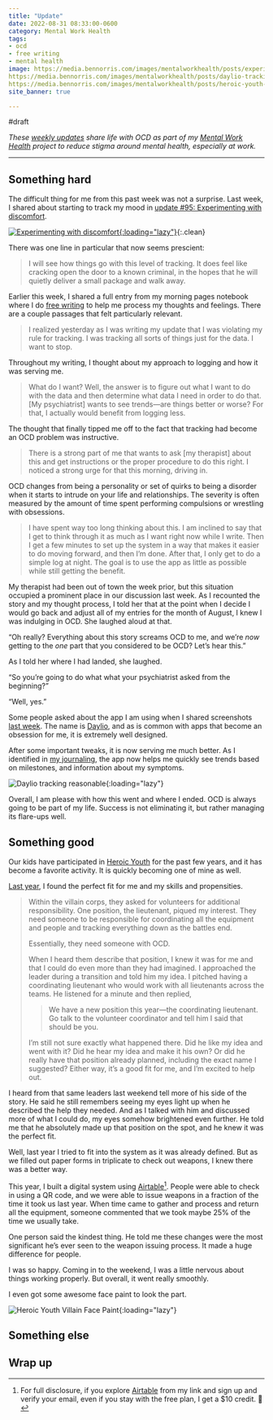 ```yaml
---
title: "Update"
date: 2022-08-31 08:33:00-0600
category: Mental Work Health
tags:
- ocd
- free writing
- mental health
image: https://media.bennorris.com/images/mentalworkhealth/posts/experimenting-with-discomfort.jpg
https://media.bennorris.com/images/mentalworkhealth/posts/daylio-tracking-reasonable.png
https://media.bennorris.com/images/mentalworkhealth/posts/heroic-youth-villain-face-paint.jpeg
site_banner: true

---
```


#draft



_These [weekly updates](https://bennorris.com/tags/weekly-update/) share life with OCD as part of my [Mental Work Health](https://bennorris.com/mental-work-health) project to reduce stigma around mental health, especially at work._

***

## Something hard

The difficult thing for me from this past week was not a surprise. Last week, I shared about starting to track my mood in [update #95: Experimenting with discomfort](https://bennorris.com/2022/08/26/experimenting-with-discomfort).

[![Experimenting with discomfort](https://media.bennorris.com/images/mentalworkhealth/posts/experimenting-with-discomfort.jpg){:loading="lazy"}](https://bennorris.com/2022/08/26/experimenting-with-discomfort){:.clean}

There was one line in particular that now seems prescient:

> I will see how things go with this level of tracking. It does feel like cracking open the door to a known criminal, in the hopes that he will quietly deliver a small package and walk away.

Earlier this week, I shared a full entry from my morning pages notebook where I do [free writing](https://bennorris.com/tags/free-writing/) to help me process my thoughts and feelings. There are a couple passages that felt particularly relevant.

> I realized yesterday as I was writing my update that I was violating my rule for tracking. I was tracking all sorts of things just for the data. I want to stop.

Throughout my writing, I thought about my approach to logging and how it was serving me.

> What do I want? Well, the answer is to figure out what I want to do with the data and then determine what data I need in order to do that. [My psychiatrist] wants to see trends—are things better or worse? For that, I actually would benefit from logging less.

The thought that finally tipped me off to the fact that tracking had become an OCD problem was instructive.

> There is a strong part of me that wants to ask [my therapist] about this and get instructions or the proper procedure to do this right. I noticed a strong urge for that this morning, driving in.

OCD changes from being a personality or set of quirks to being a disorder when it starts to intrude on your life and relationships. The severity is often measured by the amount of time spent performing compulsions or wrestling with obsessions.

> I have spent way too long thinking about this. I am inclined to say that I get to think through it as much as I want right now while I write. Then I get a few minutes to set up the system in a way that makes it easier to do moving forward, and then I’m done. After that, I only get to do a simple log at night. The goal is to use the app as little as possible while still getting the benefit.

My therapist had been out of town the week prior, but this situation occupied a prominent place in our discussion last week. As I recounted the story and my thought process, I told her that at the point when I decide I would go back and adjust all of my entries for the month of August, I knew I was indulging in OCD. She laughed aloud at that.

“Oh really? Everything about this story screams OCD to me, and we’re *now* getting to the *one* part that you considered to be OCD? Let’s hear this.”

As I told her where I had landed, she laughed.

“So you’re going to do what what your psychiatrist asked from the beginning?”

“Well, yes.”

Some people asked about the app I am using when I shared screenshots [last week](https://bennorris.com/2022/08/26/experimenting-with-discomfort). The name is [Daylio](https://daylio.net), and as is common with apps that become an obsession for me, it is extremely well designed.

After some important tweaks, it is now serving me much better. As I identified in [my journaling](), the app now helps me quickly see trends based on milestones, and information about my symptoms.

![Daylio tracking reasonable](https://media.bennorris.com/images/mentalworkhealth/posts/daylio-tracking-reasonable.png){:loading="lazy"}

Overall, I am please with how this went and where I ended. OCD is always going to be part of my life. Success is not eliminating it, but rather managing its flare-ups well.


## Something good

Our kids have participated in [Heroic Youth](https://bennorris.org/tags/heroic-youth/) for the past few years, and it has become a favorite activity. It is quickly becoming one of mine as well.

[Last year](https://bennorris.com/2021/07/15/ocd-in-action), I found the perfect fit for me and my skills and propensities.

> Within the villain corps, they asked for volunteers for additional responsibility. One position, the lieutenant, piqued my interest. They need someone to be responsible for coordinating all the equipment and people and tracking everything down as the battles end.
> 
> Essentially, they need someone with OCD.
> 
> When I heard them describe that position, I knew it was for me and that I could do even more than they had imagined. I approached the leader during a transition and told him my idea. I pitched having a coordinating lieutenant who would work with all lieutenants across the teams. He listened for a minute and then replied,
> 
>> We have a new position this year—the coordinating lieutenant. Go talk to the volunteer coordinator and tell him I said that should be you.
> 
> I’m still not sure exactly what happened there. Did he like my idea and went with it? Did he hear my idea and make it his own? Or did he really have that position already planned, including the exact name I suggested? Either way, it’s a good fit for me, and I’m excited to help out.

I heard from that same leaders last weekend tell more of his side of the story. He said he still remembers seeing my eyes light up when he described the help they needed. And as I talked with him and discussed more of what I could do, my eyes somehow brightened even further. He told me that he absolutely made up that position on the spot, and he knew it was the perfect fit.

Well, last year I tried to fit into the system as it was already defined. But as we filled out paper forms in triplicate to check out weapons, I knew there was a better way.

This year, I built a digital system using [Airtable](https://airtable.com/invite/r/iq1olUvv)[^1]. People were able to check in using a QR code, and we were able to issue weapons in a fraction of the time it took us last year. When time came to gather and process and return all the equipment, someone commented that we took maybe 25% of the time we usually take.

One person said the kindest thing. He told me these changes were the most significant he’s ever seen to the weapon issuing process. It made a huge difference for people.

I was so happy. Coming in to the weekend, I was a little nervous about things working properly. But overall, it went really smoothly.

I even got some awesome face paint to look the part.

![Heroic Youth Villain Face Paint](https://media.bennorris.com/images/mentalworkhealth/posts/heroic-youth-villain-face-paint.jpeg){:loading="lazy"}


## Something else




## Wrap up



[^1]: For full disclosure, if you explore [Airtable](https://airtable.com/invite/r/iq1olUvv) from my link and sign up and verify your email, even if you stay with the free plan, I get a $10 credit. 🥳




